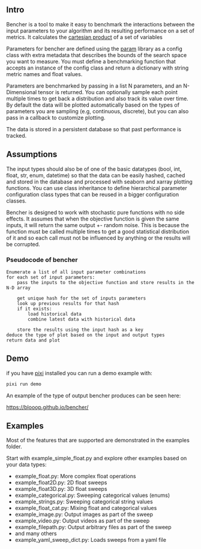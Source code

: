 ## Intro

Bencher is a tool to make it easy to benchmark the interactions between the input parameters to your algorithm and its resulting performance on a set of metrics.  It calculates the [cartesian product](https://en.wikipedia.org/wiki/Cartesian_product) of a set of variables

Parameters for bencher are defined using the [param](https://param.holoviz.org/) library  as a config class with extra metadata that describes the bounds of the search space you want to measure.  You must define a benchmarking function that accepts an instance of the config class and return a dictionary with string metric names and float values.

Parameters are benchmarked by passing in a list N parameters, and an N-Dimensional tensor is returned.   You can optionally sample each point multiple times to get back a distribution and also track its value over time.  By default the data will be plotted automatically based on the types of parameters you are sampling (e.g, continuous, discrete), but you can also pass in a callback to customize plotting.

The data is stored in a persistent database so that past performance is tracked.

## Assumptions

The input types should also be of one of the basic datatypes (bool, int, float, str, enum, datetime) so that the data can be easily hashed, cached and stored in the database and processed with seaborn and xarray plotting functions. You can use class inheritance to define hierarchical parameter configuration class types that can be reused in a bigger configuration classes.

Bencher is designed to work with stochastic pure functions with no side effects.  It assumes that when the objective function is given the same inputs, it will return the same output +- random noise.  This is because the function must be called multiple times to get a good statistical distribution of it and so each call must not be influenced by anything or the results will be corrupted.

### Pseudocode of bencher

    Enumerate a list of all input parameter combinations
    for each set of input parameters:
        pass the inputs to the objective function and store results in the N-D array

        get unique hash for the set of inputs parameters
        look up previous results for that hash
        if it exists:
            load historical data
            combine latest data with historical data
        
        store the results using the input hash as a key
    deduce the type of plot based on the input and output types
    return data and plot
    

## Demo

if you have [pixi](https://github.com/prefix-dev/pixi/) installed you can run a demo example with:

```bash
pixi run demo
```

An example of the type of output bencher produces can be seen here:

https://blooop.github.io/bencher/ 


## Examples

Most of the features that are supported are demonstrated in the examples folder.

Start with example_simple_float.py and explore other examples based on your data types:
- example_float.py: More complex float operations
- example_float2D.py: 2D float sweeps
- example_float3D.py: 3D float sweeps 
- example_categorical.py: Sweeping categorical values (enums)
- example_strings.py: Sweeping categorical string values
- example_float_cat.py: Mixing float and categorical values
- example_image.py: Output images as part of the sweep
- example_video.py: Output videos as part of the sweep
- example_filepath.py: Output arbitrary files as part of the sweep
- and many others
- example_yaml_sweep_dict.py: Loads sweeps from a yaml file
